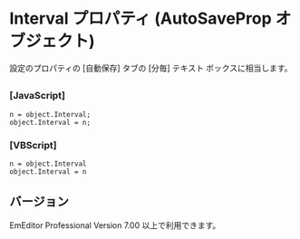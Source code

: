 # Interval プロパティ (AutoSaveProp オブジェクト)

設定のプロパティの \[自動保存\] タブの \[分毎\] テキスト ボックスに相当します。

## 

### \[JavaScript\]

```
n = object.Interval;
object.Interval = n;
```

### \[VBScript\]

```
n = object.Interval
object.Interval = n
```

## バージョン

EmEditor Professional Version 7.00 以上で利用できます。
